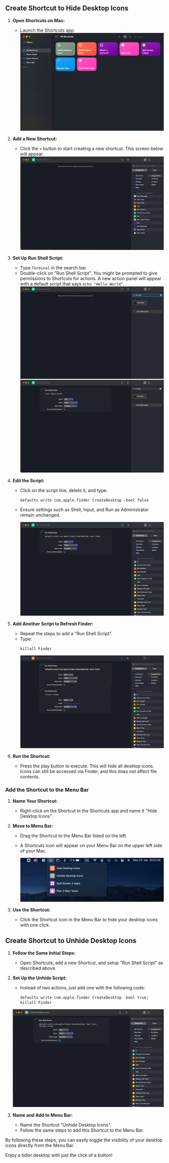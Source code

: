 
## Create Shortcut to Hide Desktop Icons

1. **Open Shortcuts on Mac:**
   - Launch the Shortcuts app.
   ![Shortcuts App Mainpage](/hide_desktop_icons/shortcuts_mainpage.png)


2. **Add a New Shortcut:**
   - Click the `+` button to start creating a new shortcut. This screen below will appear.
   ![Create New Shortcut](/hide_desktop_icons/create_new_shortcut.png)

3. **Set Up Run Shell Script:**
   - Type `Terminal` in the search bar.
   - Double-click on "Run Shell Script". You might be prompted to give permissions to Shortcuts for actions. A new action panel will appear with a default script that says `echo "Hello World"`.
   ![Add Run Shell Script](/hide_desktop_icons/add_shortcut.png)
  ![Default shell script](/hide_desktop_icons/run_shell_script.png)

4. **Edit the Script:**
   - Click on the script line, delete it, and type:
     ```
     defaults write com.apple.finder CreateDesktop -bool false
     ```
   - Ensure settings such as Shell, Input, and Run as Administrator remain unchanged.

     ![First Command](/hide_desktop_icons/hide_shortcut_firstcommand.png)

5. **Add Another Script to Refresh Finder:**
   - Repeat the steps to add a "Run Shell Script".
   - Type:
     ```
     killall Finder
     ```
     ![Hide Shortcut Final](/hide_desktop_icons/hide_shortcut_final.png)

6. **Run the Shortcut:**
   - Press the play button to execute. This will hide all desktop icons. Icons can still be accessed via Finder, and this does not affect file contents.

### Add the Shortcut to the Menu Bar

1. **Name Your Shortcut:**
   - Right-click on the Shortcut in the Shortcuts app and name it "Hide Desktop Icons".
   
2. **Move to Menu Bar:**
   - Drag the Shortcut to the Menu Bar listed on the left.
   - A Shortcuts icon will appear on your Menu Bar on the upper left side of your Mac.
  
     ![Add to Menu Bar](/hide_desktop_icons/mainbar_shortcuts.png)

3. **Use the Shortcut:**
   - Click the Shortcut icon in the Menu Bar to hide your desktop icons with one click.

## Create Shortcut to Unhide Desktop Icons

1. **Follow the Same Initial Steps:**
   - Open Shortcuts, add a new Shortcut, and setup "Run Shell Script" as described above.

2. **Set Up the Unhide Script:**
   - Instead of two actions, just add one with the following code:
     ```
     defaults write com.apple.finder CreateDesktop -bool true; killall Finder
     ```
   ![Create Unhide Shortcut](/hide_desktop_icons/unhide_shortcut.png)
   
4. **Name and Add to Menu Bar:**
   - Name the Shortcut "Unhide Desktop Icons".
   - Follow the same steps to add this Shortcut to the Menu Bar.

By following these steps, you can easily toggle the visibility of your desktop icons directly from the Menu Bar.

Enjoy a tidier desktop with just the click of a button!
